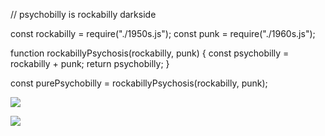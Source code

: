 // psychobilly is rockabilly darkside

const rockabilly = require("./1950s.js");
const punk = require("./1960s.js");

function rockabillyPsychosis(rockabilly, punk) {
      const psychobilly = rockabilly + punk;
      return psychobilly;
}

const purePsychobilly = rockabillyPsychosis(rockabilly, punk);

<img
  src="https://cr-skills-chart-widget.azurewebsites.net/api/api?username=psychobilly13&skills=Vue,C%2B%2B,C%23,SCSS,Svelte&width=820"
/>

<img
  src="https://cr-skills-chart-widget.azurewebsites.net/api/api?username=psychobilly13&skills=JavaScript,TypeScript&show-other-skills=true"
/>
